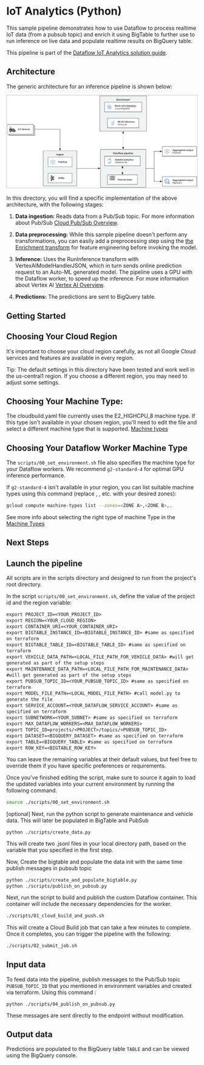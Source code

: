 # IoT Analytics (Python)

This sample pipeline demonstrates how to use Dataflow to process realtime IoT data (from a pubsub topic) and enrich it using BigTable to further use to run inference on live data and populate realtime results on BigQuery table.


This pipeline is part of the [Dataflow IoT Analytics solution guide](../../use_cases/IoT_Analytics.md).

## Architecture

The generic architecture for an inference pipeline is shown below:

![Architecture](../imgs/iot_analytics.png)

In this directory, you will find a specific implementation of the above architecture, with the
following stages:

1. **Data ingestion:** Reads data from a Pub/Sub topic.
For more information about Pub/Sub [ Cloud Pub/Sub Overview]( https://cloud.google.com/pubsub/docs/overview).
2. **Data preprocessing:** While this sample pipeline doesn't perform any transformations, you can easily add a preprocessing step using the
   [the Enrichment transform](https://cloud.google.com/dataflow/docs/guides/enrichment) for feature engineering before invoking the model.

3. **Inference:** Uses the RunInference transform with VertexAIModelHandlerJSON, which in turn sends online prediction request to an Auto-ML generated model. The pipeline uses a GPU with the Dataflow worker, to speed up the inference. For more information about Vertex AI [Vertex AI Overview](https://cloud.google.com/vertex-ai/docs/overview).

4. **Predictions:** The predictions are sent to BigQuery table.

## Getting Started

## Choosing Your Cloud Region

It's important to choose your cloud region carefully, as not all Google Cloud services and features are available in every region.

Tip: The default settings in this directory have been tested and work well in the us-central1 region. If you choose a different region, you may need to adjust some settings.

## Choosing Your Machine Type:

The cloudbuild.yaml file currently uses the E2_HIGHCPU_8 machine type. If this type isn't available in your chosen region, you'll need to edit the file and select a different machine type that is supported.
[Machine types](https://cloud.google.com/compute/docs/machine-types)


## Choosing Your Dataflow Worker Machine Type

The `scripts/00_set_environment.sh` file also specifies the machine type for your Dataflow workers. We recommend `g2-standard-4` for optimal GPU inference performance.

If `g2-standard-4` isn't available in your region, you can list suitable machine types using this command (replace <ZONE A>, <ZONE B>, etc. with your desired zones):

```sh
gcloud compute machine-types list --zones=<ZONE A>,<ZONE B>,.
```

See more info about selecting the right type of machine Type in the [Machine Types](https://cloud.google.com/compute/docs/machine-types)


## Next Steps

## Launch the pipeline

All scripts are in the scripts directory and designed to run from the project's root directory.

In the script `scripts/00_set_environment.sh`, define the value of the project id and the region variable:

```
export PROJECT_ID=<YOUR_PROJECT_ID>
export REGION=<YOUR_CLOUD_REGION>
export CONTAINER_URI=<YOUR_CONTAINER_URI>
export BIGTABLE_INSTANCE_ID=<BIGTABLE_INSTANCE_ID> #same as specified on terraform
export BIGTABLE_TABLE_ID=<BIGTABLE_TABLE_ID> #same as specified on terraform
export VEHICLE_DATA_PATH=<LOCAL_FILE_PATH_FOR_VEHICLE_DATA> #will get generated as part of the setup steps
export MAINTENANCE_DATA_PATH=<LOCAL_FILE_PATH_FOR_MAINTENANCE_DATA> #will get generated as part of the setup steps
export PUBSUB_TOPIC_ID=<YOUR_PUBSUB_TOPIC_ID> #same as specified on terraform
export MODEL_FILE_PATH=<LOCAL_MODEL_FILE_PATH> #call model.py to generate the file
export SERVICE_ACCOUNT=<YOUR_DATAFLOW_SERVICE_ACCOUNT> #same as specified on terraform
export SUBNETWORK=<YOUR_SUBNET> #same as specified on terraform
export MAX_DATAFLOW_WORKERS=<MAX_DATAFLOW_WORKERS>
export TOPIC_ID=projects/<PROJECT>/topics/<PUBSUB_TOPIC_ID>
export DATASET=<BIGQUERY_DATASET> #same as specified on terraform
export TABLE=<BIGQUERY_TABLE> #same as specified on terraform
export ROW_KEY=<BIGTABLE_ROW_KEY>
```

You can leave the remaining variables at their default values, but feel free to override them if you have specific preferences or requirements.

Once you've finished editing the script, make sure to source it again to load the updated variables into your current environment by running the following command.

```sh
source ./scripts/00_set_environment.sh
```
[optional] Next, run the python script to generate maintenance and vehicle data. This will later be populated in BigTable and PubSub

```
python ./scripts/create_data.py
```
This will create two .jsonl files in your local directory path, based on the variable that you specified in the first step.

Now, Create the bigtable and populate the data init with the same time publish messages in pubsub topic

```
python ./scripts/create_and_populate_bigtable.py
python ./scripts/publish_on_pubsub.py
```

Next, run the script to build and publish the custom Dataflow container. This container will include the necessary dependencies for the worker.

```sh
./scripts/01_cloud_build_and_push.sh
```

This will create a Cloud Build job that can take a few minutes to complete. Once it completes, you
can trigger the pipeline with the following:

```sh
./scripts/02_submit_job.sh
```

## Input data

To feed data into the pipeline, publish messages to the Pub/Sub topic `PUBSUB_TOPIC_ID` that you mentioned in environment variables and created via terraform. Using this command : 
```
python ./scripts/04_publish_on_pubsub.py
```

These messages are sent directly to the endpoint without modification.

## Output data

Predictions are populated to the BigQuery table `TABLE` and can be viewed using the BigQuery console.